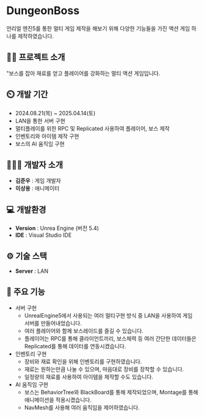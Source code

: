 # DungeonBoss
언리얼 엔진5를 통한 멀티 게임 제작을 해보기 위해 다양한 기능들을 가진 액션 게임 하나를 제작하였습니다.
## 👨‍🏫 프로젝트 소개
"보스를 잡아 재료를 얻고 플레이어를 강화하는 멀티 액션 게임입니다.

## ⏲️ 개발 기간
- 2024.08.21(목) ~ 2025.04.14(토)
- LAN을 통한 서버 구현
- 멀티플레이를 위한 RPC 및 Replicated 사용하여 플레이어, 보스 제작
- 인벤토리와 아이템 제작 구현
- 보스의 AI 움직임 구현
  
## 🧑‍🤝‍🧑 개발자 소개 
- **김준우** : 게임 개발자
- **이상용** : 애니메이터

## 💻 개발환경
- **Version** : Unrea Engine (버전 5.4)
- **IDE** : Visual Studio IDE

## ⚙️ 기술 스택
- **Server** : LAN

## 📌 주요 기능
- 서버 구현
  - UnrealEngine5에서 사용되는 여러 멀티구현 방식 중 LAN을 사용하여 게임 서버를 만들어내었습니다.
  - 여러 플레이어와 함께 보스레이드를 즐길 수 있습니다.
  - 플레이어는 RPC를 통해 클라이언트끼리, 보스체력 등 여러 간단한 데이터들은 Replicated를 통해 데이터를 연동시켰습니다.
- 인벤토리 구현
   - 장비와 재료 확인을 위해 인벤토리를 구현하였습니다.
   - 재료는 원하는만큼 나눌 수 있으며, 마음대로 장비를 장착할 수 있습니다.
   - 일정량의 재료를 사용하여 아이템을 제작할 수도 있습니다.
- AI 움직임 구현
    - 보스는 BehaviorTree와 BlackBoard를 통해 제작되었으며, Montage를 통해 애니메이션을 적용시켰습니다.
    - NavMesh를 사용해 여러 움직임을 제어하였습니다.
